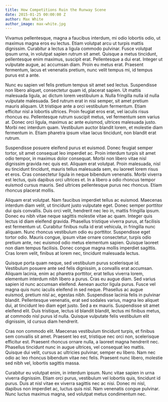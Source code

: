 ```yaml
---
title: How Competitions Ruin the Runway Scene
date: 2015-01-25 00:00:00 Z
author: Max White
author_image: max-white.jpg
---
```


Vivamus pellentesque, magna a faucibus interdum, mi odio lobortis odio, ut maximus magna eros eu lectus. Etiam volutpat arcu ut turpis mattis dignissim. Curabitur a lectus a ligula commodo pulvinar. Fusce volutpat ipsum urna, in volutpat sapien rutrum sit amet. Quisque a metus tincidunt, pellentesque enim maximus, suscipit erat. Pellentesque a dui erat. Integer ut vulputate augue, ac accumsan diam. Proin eu metus erat. Praesent fermentum, lacus et venenatis pretium, nunc velit tempus mi, id tempus purus est a ante.

Nunc eu sapien vel felis pretium tempus sit amet sed lectus. Suspendisse non libero aliquet, consectetur quam id, placerat sapien. Ut mattis malesuada ligula, ac dictum lorem vestibulum a. Nulla fringilla nulla id nulla vulputate malesuada. Sed rutrum erat in nisi semper, sit amet pretium mauris aliquam. Ut tristique ante a orci vestibulum fermentum. Etiam efficitur nisl a lobortis ultrices. Proin feugiat eros erat, vel iaculis risus rhoncus eu. Pellentesque rutrum suscipit metus, vel fermentum sem varius at. Donec orci ligula, maximus ac ante euismod, ultrices malesuada justo. Morbi nec interdum quam. Vestibulum auctor blandit lorem, et molestie diam fermentum in. Etiam pharetra ipsum vitae lacus tincidunt, non blandit erat rutrum.

Suspendisse posuere eleifend purus et euismod. Donec feugiat semper tortor, sit amet consequat leo imperdiet ac. Proin interdum turpis sit amet odio tempor, in maximus dolor consequat. Morbi non libero vitae nisl dignissim gravida nec quis est. Aliquam erat volutpat. Proin malesuada, nisl eu tincidunt tincidunt, mauris tellus malesuada sem, eu laoreet lorem risus et eros. Cras consectetur ligula in neque bibendum venenatis. Morbi viverra est lectus, quis dapibus orci ultrices et. In a libero a odio rhoncus tempor euismod cursus mauris. Sed ultrices pellentesque purus nec rhoncus. Etiam rhoncus placerat mollis.

Aliquam erat volutpat. Nam faucibus imperdiet tellus ac euismod. Maecenas interdum diam velit, ut tincidunt justo vulputate eget. Donec semper porttitor dui quis convallis. Duis orci velit, hendrerit nec leo in, mattis fringilla ipsum. Donec eu nibh vitae neque sagittis molestie vitae ac quam. Integer quis lectus id diam eleifend gravida. Phasellus tristique viverra purus, at facilisis est fermentum ut. Curabitur finibus nulla id erat vehicula, in fringilla nunc aliquam. Nunc rhoncus vestibulum odio eu porttitor. Suspendisse eget tortor odio. Mauris congue, ipsum vitae ornare consectetur, turpis odio pretium ante, nec euismod odio metus elementum sapien. Quisque laoreet non diam tempus facilisis. Donec congue magna mollis imperdiet sagittis. Cras lorem velit, finibus at lorem nec, tincidunt malesuada lectus.

Quisque porta quam neque, sed vestibulum purus scelerisque id. Vestibulum posuere ante sed felis dignissim, a convallis erat accumsan. Aliquam lacinia, enim ac pharetra porttitor, erat tellus viverra lorem, elementum interdum nibh libero a purus. Cras eu augue diam. Sed varius sapien id nunc accumsan eleifend. Aenean auctor ligula purus. Fusce vel magna quis nunc iaculis eleifend in sed neque. Phasellus ac augue euismod, pretium nisl ac, egestas nibh. Suspendisse lacinia felis in pulvinar blandit. Pellentesque venenatis, erat sed sodales varius, magna leo aliquet dui, at tincidunt leo diam eget justo. Sed a ex mauris. Suspendisse sit amet eleifend elit. Duis tristique, lectus id blandit blandit, lectus mi finibus metus, at commodo nisl purus id nulla. Quisque vulputate felis vestibulum elit dignissim, id cursus diam hendrerit.

Cras non commodo elit. Maecenas vestibulum tincidunt turpis, et finibus sem convallis sit amet. Praesent leo est, tristique nec orci non, scelerisque efficitur est. Praesent rhoncus ornare nulla, a laoreet magna hendrerit nec. Phasellus tincidunt nunc in augue ultrices, vel consequat leo mattis. Quisque dui velit, cursus ac ultricies pulvinar, semper eu libero. Nam nec odio ac leo rhoncus bibendum vitae nec felis. Praesent nunc libero, molestie sed nibh vel, lobortis sagittis massa.

Curabitur eu volutpat enim, in interdum ipsum. Nunc vitae sapien in urna viverra dignissim. Etiam orci purus, vestibulum vel lobortis quis, tincidunt id purus. Duis at nisl vitae ex viverra sagittis nec ac nisi. Donec mi nisl, dapibus non imperdiet ac, luctus quis nisl. Nam venenatis congue pulvinar. Nunc luctus maximus magna, sed volutpat metus condimentum nec.